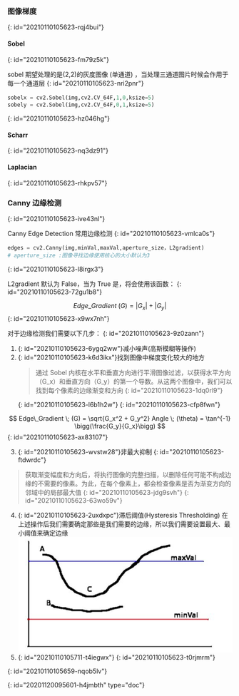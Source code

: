 ### 图像梯度
{: id="20210110105623-rqj4bui"}

#### Sobel
{: id="20210110105623-fm79z5k"}

sobel 期望处理的是(2,2)的灰度图像 (单通道) ，当处理三通道图片时候会作用于每一个通道层
{: id="20210110105623-nri2pnr"}

```python
sobelx = cv2.Sobel(img,cv2.CV_64F,1,0,ksize=5)
sobely = cv2.Sobel(img,cv2.CV_64F,0,1,ksize=5)
```
{: id="20210110105623-hz046hg"}

#### Scharr
{: id="20210110105623-nq3dz91"}

#### Laplacian
{: id="20210110105623-rhkpv57"}

### Canny 边缘检测
{: id="20210110105623-ive43nl"}

Canny Edge Detection 常用边缘检测
{: id="20210110105623-vmlca0s"}

```python
edges = cv2.Canny(img,minVal,maxVal,aperture_size，L2gradient)
# aperture_size :图像寻找边缘使用核心的大小默认为3
```
{: id="20210110105623-l8irgx3"}

L2gradient 默认为 False，当为 True 是，将会使用该函数：
{: id="20210110105623-72gu1b8"}

$$
Edge\_Gradient \; (G) = |G_x| + |G_y|
$$
{: id="20210110105623-x9wx7nh"}

对于边缘检测我们需要以下几步：
{: id="20210110105623-9z0zann"}

1. {: id="20210110105623-6ygq2ww"}减小噪声(高斯模糊等操作)
2. {: id="20210110105623-k6d3ikx"}找到图像中梯度变化较大的地方
   > 通过 Sobel 内核在水平和垂直方向进行平滑图像过滤，以获得水平方向（G_x）和垂直方向（G_y）的第一个导数。从这两个图像中，我们可以找到每个像素的边缘渐变和方向
   > {: id="20210110105623-1dq0rl9"}
   >
   {: id="20210110105623-l6b1h2w"}
{: id="20210110105623-cfp8fwn"}

$$
Edge\_Gradient \; (G) = \sqrt{G_x^2 + G_y^2} Angle \; (\theta) = \tan^{-1} \bigg(\frac{G_y}{G_x}\bigg)
$$
{: id="20210110105623-ax83107"}

3. {: id="20210110105623-wvstw28"}非最大抑制
{: id="20210110105623-ftdwrdc"}

> 获取渐变幅度和方向后，将执行图像的完整扫描，以删除任何可能不构成边缘的不需要的像素。为此，在每个像素上，都会检查像素是否为渐变方向的邻域中的局部最大值
> {: id="20210110105623-jdg9svh"}
{: id="20210110105623-63wo59v"}

4. {: id="20210110105623-2uxdxpc"}滞后阈值(Hysteresis Thresholding)
   在上述操作后我们需要确定那些是我们需要的边缘，所以我们需要设置最大、最小阈值来确定边缘
   ![](assets/Pasted%20image%2020201110000928.png)
5. {: id="20210110105711-t4iegwx"}
{: id="20210110105623-t0rjmrm"}

{: id="20210110105659-nqob5lv"}


{: id="20201120095601-h4jmbth" type="doc"}

